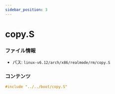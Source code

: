 ```yaml
---
sidebar_position: 3
---
```

# copy.S

### ファイル情報

- パス: `linux-v6.12/arch/x86/realmode/rm/copy.S`

### コンテンツ

```S
#include "../../boot/copy.S"

```
